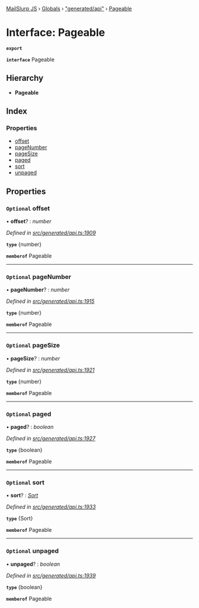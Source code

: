 [MailSlurp JS](../README.md) › [Globals](../globals.md) › ["generated/api"](../modules/_generated_api_.md) › [Pageable](_generated_api_.pageable.md)

# Interface: Pageable

**`export`** 

**`interface`** Pageable

## Hierarchy

* **Pageable**

## Index

### Properties

* [offset](_generated_api_.pageable.md#optional-offset)
* [pageNumber](_generated_api_.pageable.md#optional-pagenumber)
* [pageSize](_generated_api_.pageable.md#optional-pagesize)
* [paged](_generated_api_.pageable.md#optional-paged)
* [sort](_generated_api_.pageable.md#optional-sort)
* [unpaged](_generated_api_.pageable.md#optional-unpaged)

## Properties

### `Optional` offset

• **offset**? : *number*

*Defined in [src/generated/api.ts:1909](https://github.com/mailslurp/mailslurp-client-ts-js/blob/7141c32/src/generated/api.ts#L1909)*

**`type`** {number}

**`memberof`** Pageable

___

### `Optional` pageNumber

• **pageNumber**? : *number*

*Defined in [src/generated/api.ts:1915](https://github.com/mailslurp/mailslurp-client-ts-js/blob/7141c32/src/generated/api.ts#L1915)*

**`type`** {number}

**`memberof`** Pageable

___

### `Optional` pageSize

• **pageSize**? : *number*

*Defined in [src/generated/api.ts:1921](https://github.com/mailslurp/mailslurp-client-ts-js/blob/7141c32/src/generated/api.ts#L1921)*

**`type`** {number}

**`memberof`** Pageable

___

### `Optional` paged

• **paged**? : *boolean*

*Defined in [src/generated/api.ts:1927](https://github.com/mailslurp/mailslurp-client-ts-js/blob/7141c32/src/generated/api.ts#L1927)*

**`type`** {boolean}

**`memberof`** Pageable

___

### `Optional` sort

• **sort**? : *[Sort](_generated_api_.sort.md)*

*Defined in [src/generated/api.ts:1933](https://github.com/mailslurp/mailslurp-client-ts-js/blob/7141c32/src/generated/api.ts#L1933)*

**`type`** {Sort}

**`memberof`** Pageable

___

### `Optional` unpaged

• **unpaged**? : *boolean*

*Defined in [src/generated/api.ts:1939](https://github.com/mailslurp/mailslurp-client-ts-js/blob/7141c32/src/generated/api.ts#L1939)*

**`type`** {boolean}

**`memberof`** Pageable
